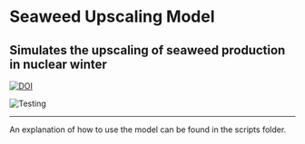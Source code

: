 # Seaweed Upscaling Model   
Simulates the upscaling of seaweed production in nuclear winter
---


[![DOI](https://zenodo.org/badge/520046482.svg)](https://zenodo.org/badge/latestdoi/520046482)




![Testing](https://github.com/allfed/seaweed-upscaling-model/actions/workflows/testing.yml/badge.svg)


---

An explanation of how to use the model can be found in the scripts folder. 
